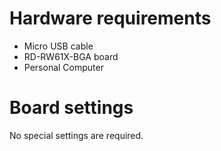 Hardware requirements
=====================
- Micro USB cable
- RD-RW61X-BGA board
- Personal Computer

Board settings
============
No special settings are required.

